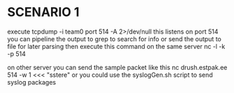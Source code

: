 # SCENARIO 1 

execute tcpdump  -i team0 port 514 -A  2>/dev/null this listens on port 514 
you can pipeline the output to grep to search for info or send the output to file for later parsing 
then execute this command on the same server
nc -l -k -p 514

on other server you can send the sample packet like this 
nc drush.estpak.ee 514 -w 1 <<< "sstere"
or you could use the syslogGen.sh script to send syslog packages
